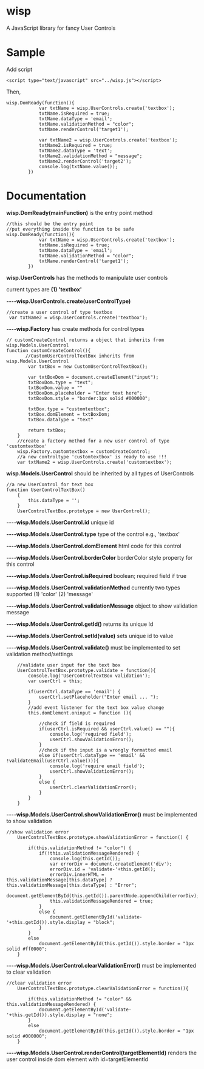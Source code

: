 wisp
====

A JavaScript library for fancy User Controls

Sample
======
Add script
```
<script type="text/javascript" src="../wisp.js"></script>
```
Then,
```
wisp.DomReady(function(){
            var txtName = wisp.UserControls.create('textbox');
            txtName.isRequired = true;
            txtName.dataType = 'email';
            txtName.validationMethod = "color";
            txtName.renderControl('target1');

            var txtName2 = wisp.UserControls.create('textbox');
            txtName2.isRequired = true;
            txtName2.dataType = 'text';
            txtName2.validationMethod = "message";
            txtName2.renderControl('target2');
            console.log(txtName.value());
        })
```
Documentation
=============
**wisp.DomReady(mainFunction)** is the entry point method
```
//this should be the entry point
//put everything inside the function to be safe
wisp.DomReady(function(){
            var txtName = wisp.UserControls.create('textbox');
            txtName.isRequired = true;
            txtName.dataType = 'email';
            txtName.validationMethod = "color";
            txtName.renderControl('target1');
        })
```
**wisp.UserControls** has the methods to manipulate user controls

current types are **(1) 'textbox'**

**----wisp.UserControls.create(userControlType)** 
```
//create a user control of type textbox
 var txtName2 = wisp.UserControls.create('textbox');
```

**----wisp.Factory** has create methods for control types 

```
// customCreateControl returns a object that inherits from wisp.Models.UserControl
function customCreateControl(){
       //CustomUserControlTextBox inherits from wisp.Models.UserControl
        var txtBox = new CustomUserControlTextBox(); 

        var txtBoxDom = document.createElement("input");
        txtBoxDom.type = "text";
        txtBoxDom.value = ""
        txtBoxDom.placeholder = "Enter text here";
        txtBoxDom.style = "border:1px solid #000000";

        txtBox.type = "customtextbox";
        txtBox.domElement = txtBoxDom;
        txtBox.dataType = "text"

        return txtBox;
    }
    //create a factory method for a new user control of type 'customtextbox'
    wisp.Factory.customtextbox = customCreateControl;
    //a new controltype 'customtextbox' is ready to use !!!
    var txtName2 = wisp.UserControls.create('customtextbox');
```
**wisp.Models.UserControl** should be inherited by all types of UserControls
```
//a new UserControl for text box
function UserControlTextBox()
    {
        this.dataType = '';
    }
    UserControlTextBox.prototype = new UserControl();
```

**----wisp.Models.UserControl.id** unique id

**----wisp.Models.UserControl.type** type of the control e.g., 'textbox'

**----wisp.Models.UserControl.domElement** html code for this control

**----wisp.Models.UserControl.borderColor** borderColor style property for this control

**----wisp.Models.UserControl.isRequired** boolean; required field if true 

**----wisp.Models.UserControl.validationMethod** currently two types supported (1) 'color' (2) 'message'

**----wisp.Models.UserControl.validationMessage** object to show validation message

**----wisp.Models.UserControl.getId()** returns its unique Id

**----wisp.Models.UserControl.setId(value)** sets unique id to value

**----wisp.Models.UserControl.validate()** must be implemented to set validation method/settings
```
    //validate user input for the text box
    UserControlTextBox.prototype.validate = function(){
        console.log('UserControlTextBox validation');
        var userCtrl = this;

        if(userCtrl.dataType == 'email') {
            userCtrl.setPlaceholder("Enter email ... ");
        }
        //add event listener for the text box value change
        this.domElement.oninput = function (){

            //check if field is required
            if(userCtrl.isRequired && userCtrl.value() == ""){
                console.log('required field');
                userCtrl.showValidationError();
            }
            //check if the input is a wrongly formatted email
            else if(userCtrl.dataType == 'email' && !validateEmail(userCtrl.value())){
                console.log('require email field');
                userCtrl.showValidationError();
            }
            else {
                userCtrl.clearValidationError();
            }
        }
    }
```

**----wisp.Models.UserControl.showValidationError()** must be implemented to show validation 
```
//show validation error
    UserControlTextBox.prototype.showValidationError = function() {

        if(this.validationMethod != "color") {
            if(!this.validationMessageRendered) {
                console.log(this.getId());
                var errorDiv = document.createElement('div');
                errorDiv.id = 'validate-'+this.getId();
                errorDiv.innerHTML = this.validationMessage[this.dataType] ? this.validationMessage[this.dataType] : "Error";
                document.getElementById(this.getId()).parentNode.appendChild(errorDiv);
                this.validationMessageRendered = true;
            }
            else {
                document.getElementById('validate-'+this.getId()).style.display = "block";
            }
        }
        else
            document.getElementById(this.getId()).style.border = "1px solid #ff0000";
    }
```

**----wisp.Models.UserControl.clearValidationError()** must be implemented to clear validation
```
//clear validation error
    UserControlTextBox.prototype.clearValidationError = function(){

        if(this.validationMethod != "color" && this.validationMessageRendered) {
            document.getElementById('validate-'+this.getId()).style.display = "none";
        }
        else
            document.getElementById(this.getId()).style.border = "1px solid #000000";
    }
```

**----wisp.Models.UserControl.renderControl(targetElementId)** renders the user control inside dom element with id=targetElementId
